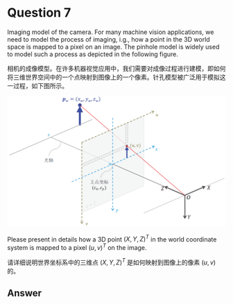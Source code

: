 # Question 7

Imaging model of the camera. For many machine vision applications, we need to model the process of imaging, i.g., how a point in the 3D world space is mapped to a pixel on an image. The pinhole model is widely used to model such a process as depicted in the following figure.

相机的成像模型。在许多机器视觉应用中，我们需要对成像过程进行建模，即如何将三维世界空间中的一个点映射到图像上的一个像素。针孔模型被广泛用于模拟这一过程，如下图所示。

![](assets/2024-12-28_19-46-36.png)

Please present in details how a 3D point $(X, Y, Z)^T$ in the world coordinate system is mapped to a pixel $(u, v)^T$ on the image.

请详细说明世界坐标系中的三维点 $(X, Y, Z)^T$ 是如何映射到图像上的像素 $(u, v)$ 的。

## Answer
